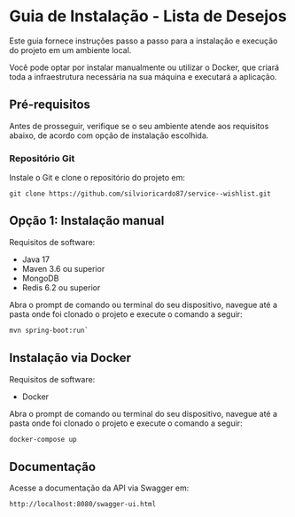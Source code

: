 # Guia de Instalação - Lista de Desejos

Este guia fornece instruções passo a passo para a instalação e execução do projeto em um ambiente local.

Você pode optar por instalar manualmente ou utilizar o Docker, que criará toda a infraestrutura necessária na sua máquina e executará a aplicação.

## Pré-requisitos
Antes de prosseguir, verifique se o seu ambiente atende aos requisitos abaixo, de acordo com opção de instalação escolhida.

### Repositório Git
Instale o Git e clone o repositório do projeto em:

```
git clone https://github.com/silvioricardo87/service--wishlist.git
```

## Opção 1: Instalação manual
Requisitos de software:
- Java 17
- Maven 3.6 ou superior
- MongoDB
- Redis 6.2 ou superior

Abra o prompt de comando ou terminal do seu dispositivo, navegue até a pasta onde foi clonado o projeto e execute o comando a seguir:
```bash
mvn spring-boot:run`
```

## Instalação via Docker
Requisitos de software:
- Docker

Abra o prompt de comando ou terminal do seu dispositivo, navegue até a pasta onde foi clonado o projeto e execute o comando a seguir:
``` bash
docker-compose up
```

## Documentação
Acesse a documentação da API via Swagger em:
```
http://localhost:8080/swagger-ui.html
```